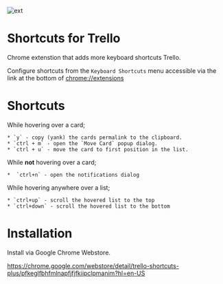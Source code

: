 ![ext](https://raw.githubusercontent.com/bulkan/shortcuts-for-trello/master/icons/128.png)

# Shortcuts for Trello

Chrome extenstion that adds more keyboard shortcuts Trello.

Configure shortcuts from the `Keyboard Shortcuts` menu accessible via the link at the bottom of
[chrome://extensions](chrome://extensions)



# Shortcuts

While hovering over a card;

    * `y` - copy (yank) the cards permalink to the clipboard.
    * `ctrl + m` - open the `Move Card` popup dialog.
    * `ctrl + u` - move the card to first position in the list.


While **not** hovering over a card;

    *  `ctrl+n` - open the notifications dialog

While hovering anywhere over a list;

    * `ctrl+up` - scroll the hovered list to the top
    * `ctrl+down` - scroll the hovered list to the bottom

# Installation

Install via Google Chrome Webstore. 

https://chrome.google.com/webstore/detail/trello-shortcuts-plus/pfkeglfbhfmlnapfjfjfkiipclpmanim?hl=en-US
